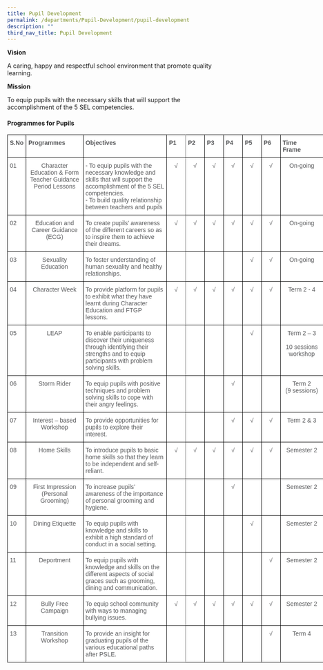 ```yaml
---
title: Pupil Development
permalink: /departments/Pupil-Development/pupil-development
description: ""
third_nav_title: Pupil Development
---
```

**Vision**

A caring, happy and respectful school environment that promote quality learning.

  

**Mission**

To equip pupils with the necessary skills that will support the accomplishment of the 5 SEL competencies.

  

#### Programmes for Pupils

<style type="text/css">
.tg  {border-collapse:collapse;border-spacing:0;}
.tg td{border-color:black;border-style:solid;border-width:1px;font-family:Arial, sans-serif;font-size:14px;
  overflow:hidden;padding:10px 5px;word-break:normal;}
.tg th{border-color:black;border-style:solid;border-width:1px;font-family:Arial, sans-serif;font-size:14px;
  font-weight:normal;overflow:hidden;padding:10px 5px;word-break:normal;}
.tg .tg-mzni{background-color:#FFF;color:#58595B;text-align:left;vertical-align:top}
.tg .tg-imuo{background-color:#FFF;color:#58595B;text-align:center;vertical-align:top}
.tg .tg-2r4h{background-color:#FFF;color:#58595B;font-weight:bold;text-align:left;vertical-align:top}
.tg .tg-6ruy{background-color:#FFF;border-color:inherit;color:#58595B;font-weight:bold;text-align:left;vertical-align:top}
.tg .tg-qr2f{background-color:#FFF;border-color:inherit;color:#58595B;text-align:center;vertical-align:top}
</style>
<table class="tg" style="undefined;table-layout: fixed; width: 733px">
<colgroup>
<col style="width: 43px">
<col style="width: 151px">
<col style="width: 235px">
<col style="width: 52px">
<col style="width: 52px">
<col style="width: 52px">
<col style="width: 52px">
<col style="width: 52px">
<col style="width: 52px">
<col style="width: 114px">
</colgroup>
<tbody>
  <tr>
    <td class="tg-2r4h">S.No</td>
    <td class="tg-2r4h">Programmes</td>
    <td class="tg-2r4h">Objectives</td>
    <td class="tg-6ruy">P1</td>
    <td class="tg-2r4h">P2</td>
    <td class="tg-2r4h">P3</td>
    <td class="tg-2r4h">P4</td>
    <td class="tg-2r4h">P5</td>
    <td class="tg-2r4h">P6</td>
    <td class="tg-2r4h">Time<br>Frame</td>
  </tr>
  <tr>
    <td class="tg-mzni">01</td>
    <td class="tg-imuo">Character Education &amp; Form Teacher Guidance Period Lessons</td>
    <td class="tg-mzni">- To equip pupils with the necessary knowledge and skills that will support the accomplishment of the 5 SEL competencies.<span style="background-color:transparent"> </span><br>- To build quality relationship between teachers and pupils</td>
    <td class="tg-qr2f">√</td>
    <td class="tg-imuo">√</td>
    <td class="tg-imuo">√</td>
    <td class="tg-imuo">√</td>
    <td class="tg-imuo">√</td>
    <td class="tg-imuo">√</td>
    <td class="tg-imuo">On-going</td>
  </tr>
  <tr>
    <td class="tg-mzni">02</td>
    <td class="tg-imuo">Education and Career Guidance (ECG)</td>
    <td class="tg-mzni">To create pupils’ awareness of the different careers so as to inspire them to achieve their dreams.</td>
    <td class="tg-qr2f">√</td>
    <td class="tg-imuo">√</td>
    <td class="tg-imuo">√</td>
    <td class="tg-imuo">√</td>
    <td class="tg-imuo">√</td>
    <td class="tg-imuo">√</td>
    <td class="tg-imuo">On-going</td>
  </tr>
  <tr>
    <td class="tg-mzni">03</td>
    <td class="tg-imuo">Sexuality Education</td>
    <td class="tg-mzni">To foster understanding of human sexuality and healthy relationships.</td>
    <td class="tg-qr2f"></td>
    <td class="tg-imuo"></td>
    <td class="tg-imuo"></td>
    <td class="tg-imuo"></td>
    <td class="tg-imuo">√</td>
    <td class="tg-imuo">√</td>
    <td class="tg-imuo">On-going</td>
  </tr>
  <tr>
    <td class="tg-mzni">04</td>
    <td class="tg-imuo">Character Week</td>
    <td class="tg-mzni">To provide platform for pupils to exhibit what they have learnt during Character Education and FTGP lessons.</td>
    <td class="tg-qr2f">√</td>
    <td class="tg-imuo">√</td>
    <td class="tg-imuo">√</td>
    <td class="tg-imuo">√</td>
    <td class="tg-imuo">√</td>
    <td class="tg-imuo">√</td>
    <td class="tg-imuo">Term 2 - 4</td>
  </tr>
  <tr>
    <td class="tg-mzni">05</td>
    <td class="tg-imuo">LEAP</td>
    <td class="tg-mzni">To enable participants to discover their uniqueness through identifying their strengths and to equip participants with problem solving skills.</td>
    <td class="tg-qr2f"></td>
    <td class="tg-imuo"></td>
    <td class="tg-imuo"></td>
    <td class="tg-imuo"></td>
    <td class="tg-imuo">√</td>
    <td class="tg-imuo"> </td>
    <td class="tg-imuo">Term 2 – 3<br><br>10 sessions workshop</td>
  </tr>
  <tr>
    <td class="tg-mzni">06</td>
    <td class="tg-imuo">Storm Rider</td>
    <td class="tg-mzni">To equip pupils with positive techniques and problem solving skills to cope with their angry feelings.</td>
    <td class="tg-qr2f"></td>
    <td class="tg-imuo"></td>
    <td class="tg-imuo"></td>
    <td class="tg-imuo">√</td>
    <td class="tg-imuo"></td>
    <td class="tg-imuo"></td>
    <td class="tg-imuo">Term 2<br>(9 sessions)</td>
  </tr>
  <tr>
    <td class="tg-mzni">07</td>
    <td class="tg-imuo">Interest – based Workshop</td>
    <td class="tg-mzni">To provide opportunities for pupils to explore their interest.</td>
    <td class="tg-qr2f"></td>
    <td class="tg-imuo"></td>
    <td class="tg-imuo"></td>
    <td class="tg-imuo">√</td>
    <td class="tg-imuo">√</td>
    <td class="tg-imuo">√</td>
    <td class="tg-imuo">Term 2 &amp; 3</td>
  </tr>
  <tr>
    <td class="tg-mzni">08</td>
    <td class="tg-imuo">Home Skills</td>
    <td class="tg-mzni">To introduce pupils to basic home skills so that they learn to be independent and self-reliant.</td>
    <td class="tg-qr2f">√</td>
    <td class="tg-imuo">√</td>
    <td class="tg-imuo">√</td>
    <td class="tg-imuo">√</td>
    <td class="tg-imuo">√</td>
    <td class="tg-imuo">√</td>
    <td class="tg-imuo">Semester 2</td>
  </tr>
  <tr>
    <td class="tg-mzni">09</td>
    <td class="tg-imuo">First Impression (Personal Grooming)</td>
    <td class="tg-mzni">To increase pupils’ awareness of the importance of personal grooming and hygiene.</td>
    <td class="tg-qr2f"></td>
    <td class="tg-imuo"></td>
    <td class="tg-imuo"></td>
    <td class="tg-imuo">√</td>
    <td class="tg-imuo"></td>
    <td class="tg-imuo"></td>
    <td class="tg-imuo">Semester 2</td>
  </tr>
  <tr>
    <td class="tg-mzni">10</td>
    <td class="tg-imuo">Dining Etiquette</td>
    <td class="tg-mzni">To equip pupils with knowledge and skills to exhibit a high standard of conduct in a social setting.</td>
    <td class="tg-qr2f"></td>
    <td class="tg-imuo"></td>
    <td class="tg-imuo"></td>
    <td class="tg-imuo"></td>
    <td class="tg-imuo">√</td>
    <td class="tg-imuo"></td>
    <td class="tg-imuo">Semester 2</td>
  </tr>
  <tr>
    <td class="tg-mzni">11</td>
    <td class="tg-imuo">Deportment</td>
    <td class="tg-mzni">To equip pupils with knowledge and skills on the different aspects of social graces such as grooming, dining and communication.</td>
    <td class="tg-qr2f"></td>
    <td class="tg-imuo"></td>
    <td class="tg-imuo"></td>
    <td class="tg-imuo"></td>
    <td class="tg-imuo"></td>
    <td class="tg-imuo">√</td>
    <td class="tg-imuo">Semester 2</td>
  </tr>
  <tr>
    <td class="tg-mzni">12</td>
    <td class="tg-imuo">Bully Free Campaign</td>
    <td class="tg-mzni">To equip school community with ways to managing bullying issues.</td>
    <td class="tg-qr2f">√</td>
    <td class="tg-imuo">√</td>
    <td class="tg-imuo">√</td>
    <td class="tg-imuo">√</td>
    <td class="tg-imuo">√</td>
    <td class="tg-imuo">√</td>
    <td class="tg-imuo">Semester 2</td>
  </tr>
  <tr>
    <td class="tg-mzni">13</td>
    <td class="tg-imuo">Transition Workshop</td>
    <td class="tg-mzni">To provide an insight for graduating pupils of the various educational paths after PSLE.</td>
    <td class="tg-qr2f"></td>
    <td class="tg-imuo"></td>
    <td class="tg-imuo"></td>
    <td class="tg-imuo"></td>
    <td class="tg-imuo"></td>
    <td class="tg-imuo">√</td>
    <td class="tg-imuo">Term 4</td>
  </tr>
</tbody>
</table>